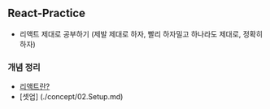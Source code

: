 ## React-Practice

- 리액트 제대로 공부하기 (제발 제대로 하자, 빨리 하자밀고 하나라도 제대로, 정확히 하자)

### 개념 정리

- [리액트란?](./concept/01.React.md)
- [셋업] (./concept/02.Setup.md)
